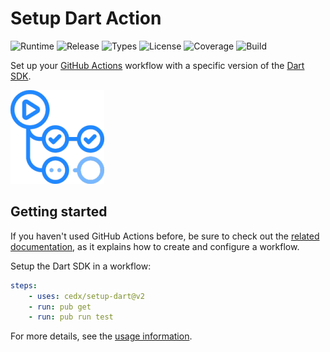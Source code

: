 # Setup Dart Action
![Runtime](https://badgen.net/badge/node/%3E%3D12.18.0/green) ![Release](https://badgen.net/badge/action/v2.2.0/blue) ![Types](https://badgen.net/badge/types/included) ![License](https://badgen.net/badge/license/MIT/blue) ![Coverage](https://badgen.net/coveralls/c/github/cedx/setup-dart) ![Build](https://badgen.net/github/checks/cedx/setup-dart/main)

Set up your [GitHub Actions](https://github.com/features/actions) workflow with a specific version of the [Dart SDK](https://dart.dev/tools/sdk).

![GitHub Actions](img/github_actions.png)

## Getting started
If you haven't used GitHub Actions before, be sure to check out the [related documentation](https://help.github.com/en/actions), as it explains how to create and configure a workflow.

Setup the Dart SDK in a workflow:

``` yaml
steps:
	- uses: cedx/setup-dart@v2
	- run: pub get
	- run: pub run test
```

For more details, see the [usage information](usage.md).
